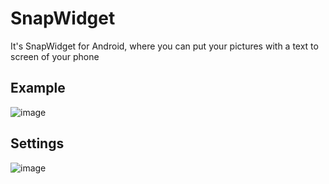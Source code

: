 # SnapWidget
It's SnapWidget for Android, where you can put your pictures with a text to screen of your phone

## Example
![image](https://github.com/user-attachments/assets/e4418d66-a7a4-495c-b286-696901026985)

## Settings
![image](https://github.com/user-attachments/assets/c3ca8e47-c9ac-4858-ac38-ae1965835766)
